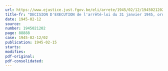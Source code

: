 ```yaml
---
url: https://www.ejustice.just.fgov.be/eli/arrete/1945/02/12/1945021202/justel
title-fr: "DECISION D'EXECUTION de l'arrêté-loi du 31 janvier 1945, ordonnant un recensement général des véhicules à moteur"
date: 1945-02-12
source:
number: 1945021202
page: 88888
case: 1945-02-12/02
publication: 1945-02-15
starts:
modifies:
pdf-original:
pdf-consolidated:
---
```


